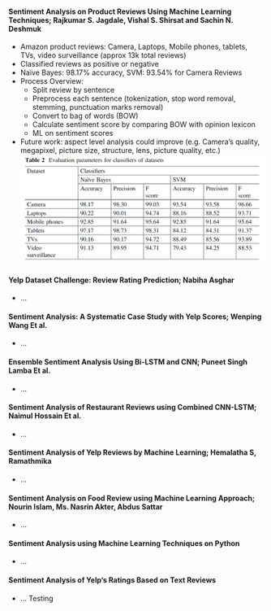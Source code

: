 #### Sentiment Analysis on Product Reviews Using Machine Learning Techniques; Rajkumar S. Jagdale, Vishal S. Shirsat and Sachin N. Deshmuk
* Amazon product reviews: Camera, Laptops, Mobile phones, tablets, TVs, video surveillance (approx 13k total reviews)
* Classified reviews as positive or negative
* Naïve Bayes: 98.17% accuracy, SVM: 93.54% for Camera Reviews
* Process Overview:
  * Split review by sentence
  * Preprocess each sentence (tokenization, stop word removal, stemming, punctuation marks removal)
  * Convert to bag of words (BOW)
  * Calculate sentiment score by comparing BOW with opinion lexicon
  * ML on sentiment scores
* Future work: aspect level analysis could improve (e.g. Camera’s quality, megapixel, picture size, structure, lens, picture quality, etc.)
![alt text](https://github.com/julia-sober/COSC-5540-Yelp-Review-Sentiment-Analysis/blob/main/Literature-Review/Media/Results-Jagdale.png)

#### Yelp Dataset Challenge: Review Rating Prediction; Nabiha Asghar
* ...

#### Sentiment Analysis: A Systematic Case Study with Yelp Scores; Wenping Wang Et al.
* ...

#### Ensemble Sentiment Analysis Using Bi-LSTM and CNN; Puneet Singh Lamba Et al.
* ...

#### Sentiment Analysis of Restaurant Reviews using Combined CNN-LSTM; Naimul Hossain Et al.
* ...

#### Sentiment Analysis of Yelp Reviews by Machine Learning; Hemalatha S, Ramathmika
* ...

#### Sentiment Analysis on Food Review using Machine Learning Approach; Nourin Islam, Ms. Nasrin Akter, Abdus Sattar
* ...

#### Sentiment Analysis using Machine Learning Techniques on Python
* ...

#### Sentiment Analysis of Yelp‘s Ratings Based on Text Reviews
* ... Testing
